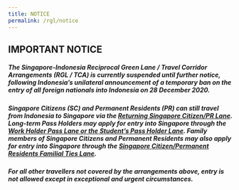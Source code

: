 ```yaml
---
title: NOTICE
permalink: /rgl/notice
---
```


## IMPORTANT NOTICE

##### The Singapore-Indonesia Reciprocal Green Lane / Travel Corridor Arrangements (RGL / TCA) is currently suspended until further notice, following Indonesia’s unilateral announcement of a temporary ban on the entry of all foreign nationals into Indonesia on 28 December 2020. 

##### Singapore Citizens (SC) and Permanent Residents (PR) can still travel from Indonesia to Singapore via the <u>Returning Singapore Citizen/PR Lane</u>. Long-term Pass Holders may apply for entry into Singapore through the <u>Work Holder Pass Lane or the Student’s Pass Holder Lane</u>. Family members of Singapore Citizens and Permanent Residents may also apply for entry into Singapore through the <u>Singapore Citizen/Permanent Residents Familial Ties Lane</u>. 

##### For all other travellers not covered by the arrangements above, entry is not allowed except in exceptional and urgent circumstances.
